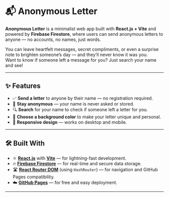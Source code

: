 # 📬 Anonymous Letter

**Anonymous Letter** is a minimalist web app built with **React.js + Vite** and powered by **Firebase Firestore**, where users can send anonymous letters to anyone — no accounts, no names, just words.

You can leave heartfelt messages, secret compliments, or even a surprise note to brighten someone’s day — and they’ll never know it was you.  
Want to know if someone left a message for you? Just search your name and see!

---

## ✨ Features

- ✅ **Send a letter** to anyone by their name — no registration required.
- 🙈 **Stay anonymous** — your name is never asked or stored.
- 🔍 **Search** for your name to check if someone left a letter for you.
- 🎨 **Choose a background color** to make your letter unique and personal.
- 📱 **Responsive design** — works on desktop and mobile.

---

## 🛠️ Built With

- ⚛️ [**React.js**](https://reactjs.org/) with [**Vite**](https://vitejs.dev/) — for lightning-fast development.
- 🔥 [**Firebase Firestore**](https://firebase.google.com/docs/firestore) — for real-time and secure data storage.
- 🛣️ [**React Router DOM**](https://reactrouter.com/) (using `HashRouter`) — for navigation and GitHub Pages compatibility.
- ☁️ [**GitHub Pages**](https://pages.github.com/) — for free and easy deployment.

---
